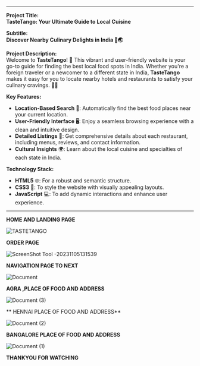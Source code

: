 
---

**Project Title:**  
**TasteTango: Your Ultimate Guide to Local Cuisine**

**Subtitle:**  
**Discover Nearby Culinary Delights in India 🍛🌏**

**Project Description:**  
Welcome to **TasteTango**! 🎉 This vibrant and user-friendly website is your go-to guide for finding the best local food spots in India. Whether you're a foreign traveler or a newcomer to a different state in India, **TasteTango** makes it easy for you to locate nearby hotels and restaurants to satisfy your culinary cravings. 🍲🍴

**Key Features:**  
- **Location-Based Search** 📍: Automatically find the best food places near your current location.
- **User-Friendly Interface** 🖥️: Enjoy a seamless browsing experience with a clean and intuitive design.
- **Detailed Listings** 📑: Get comprehensive details about each restaurant, including menus, reviews, and contact information.
- **Cultural Insights** 🌍: Learn about the local cuisine and specialties of each state in India.

**Technology Stack:**  
- **HTML5** 🌐: For a robust and semantic structure.
- **CSS3** 🎨: To style the website with visually appealing layouts.
- **JavaScript** 💻: To add dynamic interactions and enhance user experience.

-------
**HOME AND LANDING PAGE**

![TASTETANGO](https://github.com/santhosh801/tastetango/assets/146916164/21a3db82-be01-4844-869b-e8443b98f8e2)

**ORDER PAGE**

![ScreenShot Tool -20231105131539](https://github.com/santhosh801/tastetango/assets/146916164/2295490c-f81c-4013-b211-42ac455d965d)

**NAVIGATION PAGE TO NEXT** 

![Document](https://github.com/santhosh801/tastetango/assets/146916164/af8e7cae-943f-4d70-ba0b-3adc6cf70874)

**AGRA ,PLACE OF FOOD AND ADDRESS**

![Document (3)](https://github.com/santhosh801/tastetango/assets/146916164/3287561e-0033-49c5-bd72-b5539e94462a)

** HENNAI PLACE OF FOOD AND ADDRESS** 

![Document (2)](https://github.com/santhosh801/tastetango/assets/146916164/5822d268-06f3-46b8-be81-9cf33fa1c73b)

**BANGALORE PLACE OF FOOD AND ADDRESS** 

![Document (1)](https://github.com/santhosh801/tastetango/assets/146916164/f1e72947-7743-48d9-b394-d0aacbba646f)


**THANKYOU FOR WATCHING**




